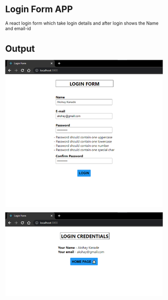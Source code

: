 # Login Form APP

A react login form which take login details and after login shows the Name and email-id

# Output
![home-page](/src/images/ss01.png)

![credentials-page](/src/images/ss02.png)